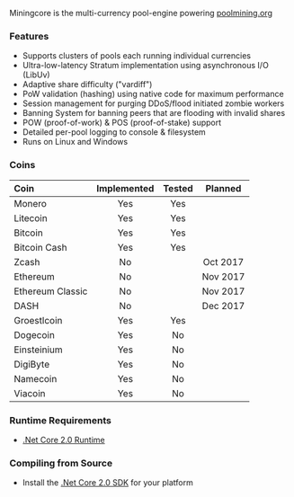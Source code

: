 Miningcore is the multi-currency pool-engine powering [poolmining.org](https://poolmining.org)

### Features

- Supports clusters of pools each running individual currencies
- Ultra-low-latency Stratum implementation using asynchronous I/O (LibUv)
- Adaptive share difficulty ("vardiff")
- PoW validation (hashing) using native code for maximum performance
- Session management for purging DDoS/flood initiated zombie workers
- Banning System for banning peers that are flooding with invalid shares
- POW (proof-of-work) & POS (proof-of-stake) support
- Detailed per-pool logging to console & filesystem
- Runs on Linux and Windows

### Coins

Coin | Implemented | Tested | Planned
:--- | :---: | :---: | :---: 
Monero | Yes | Yes |  
Litecoin | Yes | Yes |  
Bitcoin | Yes | Yes |  
Bitcoin Cash | Yes | Yes |  
Zcash | No |  | Oct 2017
Ethereum | No |  | Nov 2017
Ethereum Classic | No |  | Nov 2017
DASH | No |  | Dec 2017
Groestlcoin | Yes | Yes |  
Dogecoin | Yes | No |  
Einsteinium | Yes | No |  
DigiByte | Yes | No |  
Namecoin | Yes | No |  
Viacoin | Yes | No |  

### Runtime Requirements

- [.Net Core 2.0 Runtime](https://www.microsoft.com/net/download/core#/runtime)

### Compiling from Source

- Install the [.Net Core 2.0 SDK](https://www.microsoft.com/net/download/core) for your platform 
